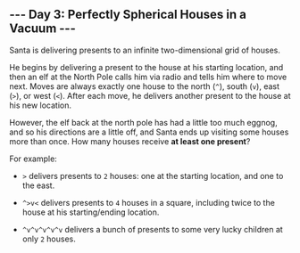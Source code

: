 ## --- Day 3: Perfectly Spherical Houses in a Vacuum ---
Santa is delivering presents to an infinite two-dimensional grid of houses.
 
He begins by delivering a present to the house at his starting location, and then an elf at the North Pole calls him via radio and tells him where to move next. Moves are always exactly one house to the north (`^`), south (`v`), east (`>`), or west (`<`). After each move, he delivers another present to the house at his new location.
 
However, the elf back at the north pole has had a little too much eggnog, and so his directions are a little off, and Santa ends up visiting some houses more than once. How many houses receive **at least one present**?
 
For example:
 
 
- `>` delivers presents to `2` houses: one at the starting location, and one to the east.
 
- `^>v<` delivers presents to `4` houses in a square, including twice to the house at his starting/ending location.
 
- `^v^v^v^v^v` delivers a bunch of presents to some very lucky children at only `2` houses.
 
 